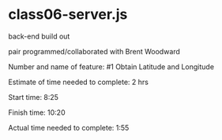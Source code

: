 # class06-server.js
back-end build out

pair programmed/collaborated with Brent Woodward

Number and name of feature: #1 Obtain Latitude and Longitude

Estimate of time needed to complete: 2 hrs

Start time:  8:25

Finish time:  10:20

Actual time needed to complete:  1:55
